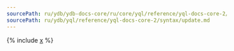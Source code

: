 ```yaml
---
sourcePath: ru/ydb/ydb-docs-core/ru/core/yql/reference/yql-docs-core-2/syntax/update.md
sourcePath: ru/ydb/yql/reference/yql-docs-core-2/syntax/update.md
---
```


{% include [x](_includes/update.md) %}

